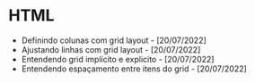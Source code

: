 # HTML
- Definindo colunas com grid layout - [20/07/2022]
- Ajustando linhas com grid layout - [20/07/2022]
- Entendendo grid implícito e explicito - [20/07/2022]
- Entendendo espaçamento entre itens do grid - [20/07/2022]